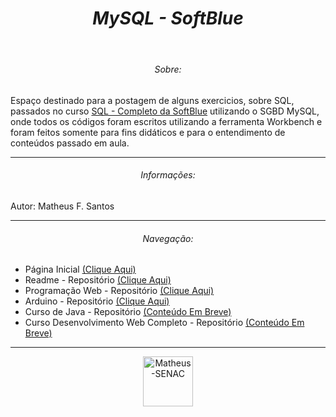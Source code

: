 <header>
  <h1 align="center"><em>MySQL - SoftBlue</em></h1>
</header>

<section>
  <h6 align="center">Sobre:</h6>
  <p>
    Espaço destinado para a postagem de alguns exercicios, sobre SQL, passados no curso <a href="https://www.softblue.com.br/site/curso/id/3/CURSO+DE+SQL+COMPLETO+BASICO+AO+AVANCADO+ON+LINE+BD03+GRATIS" target="_blank">SQL - Completo da SoftBlue</a> utilizando o SGBD MySQL, onde todos os códigos foram escritos utilizando a ferramenta Workbench e foram feitos somente para fins didáticos e para o entendimento de conteúdos passado em aula.
  </p>
</section>

<hr>

<section>
  <h6 align="center">Informações:</h6>
  <p>
      Autor: Matheus F. Santos<br>
  </p>
</section>

<hr>

<section>
  <h6 align="center">Navegação:</h6>
  <nav>
    <ul>
      <li>Página Inicial <a href="https://github.com/Matheus-FSantos" target="_blank">(Clique Aqui)</a></li>
      <li>Readme - Repositório <a href="https://github.com/Matheus-FSantos/Matheus-FSantos" target="_blank">(Clique Aqui)</a></li> 
      <li>Programação Web - Repositório <a href="https://github.com/Matheus-FSantos/SENAC-PWA107-1142496616-Matheus" target="_blank">(Clique Aqui)</a></li>
      <li>Arduino - Repositório <a href="https://github.com/Matheus-FSantos/ArduinoProjetos" target="_blank">(Clique Aqui)</a></li>
      <li>Curso de Java - Repositório <a href="https://github.com/Matheus-FSantos/Curso-de-Java-Udemy" target="_blank">(Conteúdo Em Breve)</a></li>
      <li>Curso Desenvolvimento Web Completo - Repositório <a href="https://github.com/Matheus-FSantos/curso-desenvolvimeto-web-completo-udemy/" targer="_blank">(Conteúdo Em Breve)</a></li>
    </ul>
  </nav>
</section>

<hr>

<section align="center">
  <a href="https://www.java.com/pt-BR/" target="_blank">
    <img alt="Matheus-SENAC" height="auto" width="80" src="https://cdn.icon-icons.com/icons2/2415/PNG/512/java_original_wordmark_logo_icon_146459.png">
  </a>
</section>
